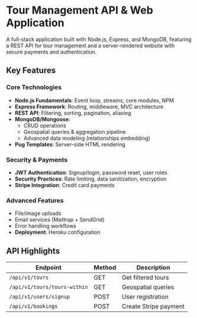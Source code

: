 # Tour Management API & Web Application

A full-stack application built with Node.js, Express, and MongoDB, featuring a REST API for tour management and a server-rendered website with secure payments and authentication.

## Key Features

### Core Technologies

- **Node.js Fundamentals**: Event loop, streams, core modules, NPM
- **Express Framework**: Routing, middleware, MVC architecture
- **REST API**: Filtering, sorting, pagination, aliasing
- **MongoDB/Mongoose**:
  - CRUD operations
  - Geospatial queries & aggregation pipeline
  - Advanced data modeling (relationships embedding)
- **Pug Templates**: Server-side HTML rendering

### Security & Payments

- **JWT Authentication**: Signup/login, password reset, user roles
- **Security Practices**: Rate limiting, data sanitization, encryption
- **Stripe Integration**: Credit card payments

### Advanced Features

- File/image uploads
- Email services (Mailtrap + SendGrid)
- Error handling workflows
- **Deployment**: Heroku configuration

## API Highlights

| Endpoint                     | Method | Description           |
| ---------------------------- | ------ | --------------------- |
| `/api/v1/tours`              | GET    | Get filtered tours    |
| `/api/v1/tours/tours-within` | GET    | Geospatial queries    |
| `/api/v1/users/signup`       | POST   | User registration     |
| `/api/v1/bookings`           | POST   | Create Stripe payment |
